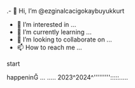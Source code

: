 .- 👋 Hi, I’m @ezginalcacigokaybuyukkurt
- 👀 I’m interested in ...
- 🌱 I’m currently learning ...
- 💞️ I’m looking to collaborate on ...
- 📫 How to reach me ...

<!---
ezginalcacigokaybuyukkurt/ezginalcacigokaybuyukkurt is a ✨ special ✨ repository because its `README.md` (this file) appears on your GitHub profile.
You can click the Preview link to take a look at your changes.
---> start
happeninĞ
...
.....
2023^2024^''''''''':::::.....
